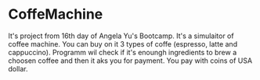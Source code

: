 # CoffeMachine
It's project from 16th day of Angela Yu's Bootcamp. It's a simulaitor of coffee machine. 
You can buy on it 3 types of coffe (espresso, latte and cappuccino). Programm wil check if it's enoungh ingredients to brew a choosen coffee and then it aks you for payment. You pay with coins of USA dollar.
